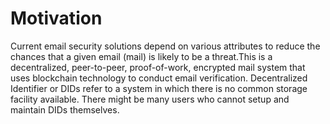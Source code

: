 # Motivation
   
Current email security solutions depend on various attributes to reduce the chances that a given email (mail) is likely to be a threat.This is a decentralized, peer-to-peer, proof-of-work, encrypted mail system that uses blockchain technology to conduct email verification. Decentralized Identifier or DIDs refer to a system in which there is no common storage facility available. There might be many users who cannot setup and maintain DIDs themselves.